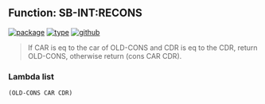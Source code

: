 ## Function: SB-INT:RECONS
[![package](https://img.shields.io/badge/Package-SB--INT-5f9ea0.svg?style=social&colorA=999999)](../) [![type](https://img.shields.io/badge/Type-Function-5f9ea0.svg?style=social&colorA=999999)](../#function) [![github](https://img.shields.io/badge/GitHub-View_the_source-5f9ea0.svg?style=social&colorA=999999&logo=github)](https://github.com/sbcl/sbcl/blob/master/src/compiler/disassem.lisp/) 

> If CAR is eq to the car of OLD-CONS and CDR is eq to the CDR, return
> OLD-CONS, otherwise return (cons CAR CDR).

### Lambda list
```
(OLD-CONS CAR CDR)
```
